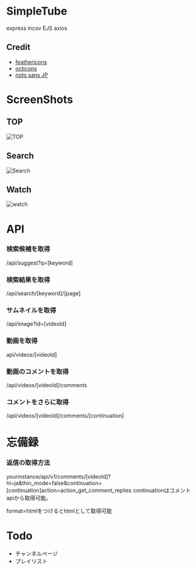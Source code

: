 # SimpleTube

express incov EJS axios

## Credit
- [feathericons](https://feathericons.com)
- [octicons](https://primer.style/foundations/icons)
- [noto sans JP](https://fonts.google.com/noto/specimen/Noto+Sans+JP)

# ScreenShots
## TOP
![TOP](https://i.imgur.com/Kygar7S.png)
## Search
![Search](https://i.imgur.com/5aGVPut.png)
## Watch
![watch](https://i.imgur.com/4gA2wR8.png)

# API
### 検索候補を取得
/api/suggest?q=[keyword]
### 検索結果を取得
/api/search/[keyword]/[page]
### サムネイルを取得
/api/image?id=[videoId]
### 動画を取得
api/videos/[videoId]
### 動画のコメントを取得
/api/videos/[videoId]/comments
### コメントをさらに取得
/api/videos/[videoId]/comments/[continuation]
# 忘備録
### 返信の取得方法
yourinstance/api/v1/comments/[videoId]?hl=ja&thin_mode=false&continuation=[continuation]action=action_get_comment_replies
continuationはコメントapiから取得可能。


format=htmlをつけるとhtmlとして取得可能

# Todo
- チャンネルページ
- プレイリスト
